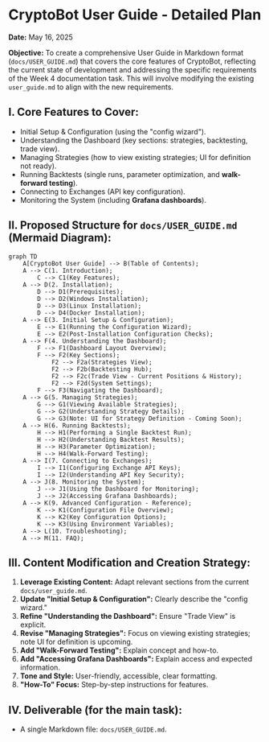 # CryptoBot User Guide - Detailed Plan

**Date:** May 16, 2025

**Objective:** To create a comprehensive User Guide in Markdown format (`docs/USER_GUIDE.md`) that covers the core features of CryptoBot, reflecting the current state of development and addressing the specific requirements of the Week 4 documentation task. This will involve modifying the existing `user_guide.md` to align with the new requirements.

## I. Core Features to Cover:
*   Initial Setup & Configuration (using the "config wizard").
*   Understanding the Dashboard (key sections: strategies, backtesting, trade view).
*   Managing Strategies (how to view existing strategies; UI for definition not ready).
*   Running Backtests (single runs, parameter optimization, and **walk-forward testing**).
*   Connecting to Exchanges (API key configuration).
*   Monitoring the System (including **Grafana dashboards**).

## II. Proposed Structure for `docs/USER_GUIDE.md` (Mermaid Diagram):

```mermaid
graph TD
    A[CryptoBot User Guide] --> B(Table of Contents);
    A --> C(1. Introduction);
        C --> C1(Key Features);
    A --> D(2. Installation);
        D --> D1(Prerequisites);
        D --> D2(Windows Installation);
        D --> D3(Linux Installation);
        D --> D4(Docker Installation);
    A --> E(3. Initial Setup & Configuration);
        E --> E1(Running the Configuration Wizard);
        E --> E2(Post-Installation Configuration Checks);
    A --> F(4. Understanding the Dashboard);
        F --> F1(Dashboard Layout Overview);
        F --> F2(Key Sections);
            F2 --> F2a(Strategies View);
            F2 --> F2b(Backtesting Hub);
            F2 --> F2c(Trade View - Current Positions & History);
            F2 --> F2d(System Settings);
        F --> F3(Navigating the Dashboard);
    A --> G(5. Managing Strategies);
        G --> G1(Viewing Available Strategies);
        G --> G2(Understanding Strategy Details);
        G --> G3(Note: UI for Strategy Definition - Coming Soon);
    A --> H(6. Running Backtests);
        H --> H1(Performing a Single Backtest Run);
        H --> H2(Understanding Backtest Results);
        H --> H3(Parameter Optimization);
        H --> H4(Walk-Forward Testing);
    A --> I(7. Connecting to Exchanges);
        I --> I1(Configuring Exchange API Keys);
        I --> I2(Understanding API Key Security);
    A --> J(8. Monitoring the System);
        J --> J1(Using the Dashboard for Monitoring);
        J --> J2(Accessing Grafana Dashboards);
    A --> K(9. Advanced Configuration - Reference);
        K --> K1(Configuration File Overview);
        K --> K2(Key Configuration Options);
        K --> K3(Using Environment Variables);
    A --> L(10. Troubleshooting);
    A --> M(11. FAQ);
```

## III. Content Modification and Creation Strategy:
1.  **Leverage Existing Content:** Adapt relevant sections from the current `docs/user_guide.md`.
2.  **Update "Initial Setup & Configuration":** Clearly describe the "config wizard."
3.  **Refine "Understanding the Dashboard":** Ensure "Trade View" is explicit.
4.  **Revise "Managing Strategies":** Focus on viewing existing strategies; note UI for definition is upcoming.
5.  **Add "Walk-Forward Testing":** Explain concept and how-to.
6.  **Add "Accessing Grafana Dashboards":** Explain access and expected information.
7.  **Tone and Style:** User-friendly, accessible, clear formatting.
8.  **"How-To" Focus:** Step-by-step instructions for features.

## IV. Deliverable (for the main task):
*   A single Markdown file: `docs/USER_GUIDE.md`.